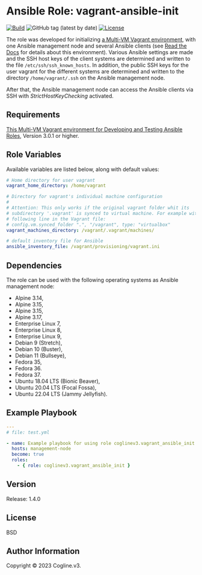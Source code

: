 # Ansible Role: vagrant-ansible-init

[![Build](https://github.com/coglinev3/ansible-role-vagrant-ansible-init/actions/workflows/build.yml/badge.svg)](https://github.com/coglinev3/ansible-role-vagrant-ansible-init/actions/workflows/build.yml) ![GitHub tag (latest by date)](https://img.shields.io/github/v/tag/coglinev3/ansible-role-vagrant-ansible-init) [![License](https://img.shields.io/badge/License-BSD%203--Clause-blue.svg)](https://raw.githubusercontent.com/coglinev3/ansible-role-vagrant-ansible-init/master/LICENSE)

The role was developed for initializing
[a Multi-VM Vagrant environment](https://ansible-development.readthedocs.io/),
with one Ansible management node and several Ansible clients (see
[Read the Docs](https://ansible-development.readthedocs.io/) for details about
this environment). Various Ansible settings are made and the SSH host keys of
the client systems are determined and written to the file `/etc/ssh/ssh_known_hosts`.
In addition, the public SSH keys for the user vagrant for the different systems
are determined and written to the directory `/home/vagrant/.ssh` on the Ansible
management node.

After that, the Ansible management node can access the Ansible clients via SSH
with *StrictHostKeyChecking* activated.


## Requirements

[This Multi-VM Vagrant environment for Developing and Testing Ansible Roles](https://ansible-development.readthedocs.io/),
Version 3.0.1 or higher.

## Role Variables

Available variables are listed below, along with default values:

```yml
# Home directory for user vagrant
vagrant_home_directory: /home/vagrant

# Directory for vagrant's individual machine configuration
#
# Attention: This only works if the original vagrant folder whit its
# subdirectory '.vagrant' is synced to virtual machine. For example with the
# following line in the Vagrant file:
# config.vm.synced_folder ".", "/vagrant", type: "virtualbox" 
vagrant_machines_directory: /vagrant/.vagrant/machines/

# default inventory file for Ansible
ansible_inventory_file: /vagrant/provisioning/vagrant.ini
```

## Dependencies

The role can be used with the following operating systems as Ansible management node:
* Alpine 3.14,
* Alpine 3.15,
* Alpine 3.15,
* Alpine 3.17,
* Enterprise Linux 7, 
* Enterprise Linux 8, 
* Enterprise Linux 9, 
* Debian 9 (Stretch),
* Debian 10 (Buster),
* Debian 11 (Bullseye),
* Fedora 35,
* Fedora 36.
* Fedora 37.
* Ubuntu 18.04 LTS (Bionic Beaver),
* Ubuntu 20.04 LTS (Focal Fossa),
* Ubuntu 22.04 LTS (Jammy Jellyfish).

## Example Playbook

```yml
---
# file: test.yml

- name: Example playbook for using role coglinev3.vagrant_ansible_init
  hosts: management-node
  become: true
  roles:
    - { role: coglinev3.vagrant_ansible_init }
```

## Version

Release: 1.4.0

## License

BSD

## Author Information

Copyright &copy; 2023 Cogline.v3.

